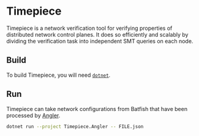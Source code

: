 # Timepiece

Timepiece is a network verification tool for verifying properties of distributed network control planes.
It does so efficiently and scalably by dividing the verification task into independent SMT queries on each node.

## Build

To build Timepiece, you will need [`dotnet`](https://dotnet.microsoft.com/en-us/download).

## Run

Timepiece can take network configurations from Batfish that have been processed by [Angler](https://github.com/NetworkVerification/angler).

```sh
dotnet run --project Timepiece.Angler -- FILE.json
```
